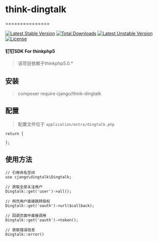 # think-dingtalk
===============

[![Latest Stable Version](https://poser.pugx.org/cjango/think-dingtalk/version)](https://packagist.org/packages/cjango/think-dingtalk)
[![Total Downloads](https://poser.pugx.org/cjango/think-dingtalk/downloads)](https://packagist.org/packages/cjango/think-dingtalk)
[![Latest Unstable Version](https://poser.pugx.org/cjango/think-dingtalk/v/unstable)](//packagist.org/packages/cjango/think-dingtalk)
[![License](https://poser.pugx.org/cjango/think-dingtalk/license)](https://packagist.org/packages/cjango/think-dingtalk)

#### 钉钉SDK For thinkphp5

> 该项目依赖于thinkphp5.0.*

## 安装
> composer require cjango/think-dingtalk

## 配置
> 配置文件位于 `application/extra/dingtalk.php`

```
return [

];
```

## 使用方法
```
// 引用命名空间
use cjango\dingtalk\Dingtalk;

// 获取全部关注用户
Dingtalk::get('user')->all();

// 网页用户直接跳转授权
Dingtalk::get('oauth')->url($callback);

// 回调页面中直接调用
Dingtalk::get('oauth')->token();

// 获取错误信息
Dingtalk::error()
```
